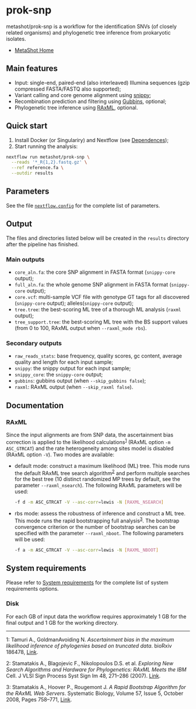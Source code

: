 # prok-snp

metashot/prok-snp is a workflow for the identification SNVs (of closely related
organisms) and phylogenetic tree inference from prokaryotic isolates.

- [MetaShot Home](https://metashot.github.io/)

## Main features

- Input: single-end, paired-end (also interleaved) Illumina sequences (gzip
  compressed FASTA/FASTQ also supported);
- Variant calling and core genome alignment using
  [snippy](https://github.com/tseemann/snippy);
- Recombination prediction and filtering using 
  [Gubbins](https://doi.org/10.1093/nar/gku1196), optional;
- Phylogenetic tree inference using 
  [RAxML](https://10.1093/bioinformatics/btu033), optional.

## Quick start

1. Install Docker (or Singulariry) and Nextflow (see
   [Dependences](https://metashot.github.io/#dependencies));
1. Start running the analysis:

  ```bash
  nextflow run metashot/prok-snp \
    --reads '*_R{1,2}.fastq.gz' \
    --ref reference.fa \
    --outdir results
  ```

## Parameters
See the file [`nextflow.config`](nextflow.config) for the complete list of
parameters.

## Output
The files and directories listed below will be created in the `results`
directory after the pipeline has finished.

### Main outputs
- `core_aln.fa`: the core SNP alignment in FASTA format (`snippy-core` output);
- `full_aln.fa`: the whole genome SNP alignment in FASTA format (`snippy-core`
  output);
- `core.vcf`: multi-sample VCF file with genotype GT tags for all discovered
  (`snippy-core` output); alleles(`snippy-core` output);
- `tree.tree`: the best-scoring ML tree of a thorough ML analysis (`raxml`
  output);
- `tree_support.tree`: the best-scoring ML tree with the BS support values (from
  0 to 100, RAxML output when `--raxml_mode rbs`).

### Secondary outputs
- `raw_reads_stats`: base frequency, quality scores, gc content, average
  quality and length for each input sample;
- `snippy`: the snippy output for each input sample;
- `snippy_core`: the `snippy-core` output;
- `gubbins`: gubbins output (when `--skip_gubbins false`);
- `raxml`: RAxML output (when `--skip_raxml false`).

## Documentation

### RAxML
Since the input alignments are from SNP data, the ascertainment bias correction
is applied to the likelihood calculations<sup>[1](#footnote1)</sup> (RAxML
option `-m ASC_GTRCAT`) and the rate heterogeneity among sites model is disabled
(RAxML option `-­V`). Two modes are available:

- default mode: construct a maximum likelihood (ML) tree. This mode runs the
  default RAxML tree search algorithm<sup>[2](#footnote2)</sup> and perform
  multiple searches for the best tree (10 distinct randomized MP trees by
  default, see the parameter `--raxml_nsearch`). The following RAxML parameters
  will be used:

  ```bash
  -f d -m ASC_GTRCAT -V --asc-corr=lewis -N [RAXML_NSEARCH]
  ```
- rbs mode: assess the robustness of inference and construct a ML tree. This
  mode runs the rapid bootstrapping full analysis<sup>[3](#footnote3)</sup>. The
  bootstrap convergence criterion or the number of bootstrap searches can be
  specified with the parameter `--raxml_nboot`. The following parameters will be
  used:

  ```bash
  -f a -m ASC_GTRCAT -V --asc-corr=lewis -N [RAXML_NBOOT]
  ```

## System requirements
Please refer to [System
requirements](https://metashot.github.io/#system-requirements) for the complete
list of system requirements options.

### Disk
For each GB of input data the workflow requires approximately 1 GB for the final
output and 1 GB for the working directory.

---

<a name="footnote1">1</a>: Tamuri A., GoldmanAvoiding N. *Ascertainment bias in
      the maximum likelihood inference of phylogenies based on truncated data*.
      bioRxiv 186478, [Link](https://doi.org/10.1101/186478).

<a name="footnote2">2</a>: Stamatakis A., Blagojevic F., Nikolopoulos D.S. et
      al. *Exploring New Search Algorithms and Hardware for Phylogenetics: RAxML
      Meets the IBM* Cell. J VLSI Sign Process Syst Sign Im 48, 271–286 (2007).
      [Link](https://doi.org/10.1007/s11265-007-0067-4). 
      
<a name="footnote3">3</a>: Stamatakis A., Hoover P., Rougemont J. *A Rapid
      Bootstrap Algorithm for the RAxML Web Servers*. Systematic Biology, Volume
      57, Issue 5, October 2008, Pages 758–771,
      [Link](https://doi.org/10.1080/10635150802429642).

